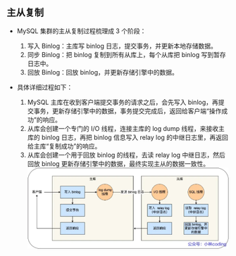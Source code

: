 ## 主从复制
* MySQL 集群的主从复制过程梳理成 3 个阶段：
    1. 写入 Binlog：主库写 binlog 日志，提交事务，并更新本地存储数据。
    2. 同步 Binlog：把 binlog 复制到所有从库上，每个从库把 binlog 写到暂存日志中。
    3. 回放 Binlog：回放 binlog，并更新存储引擎中的数据。

* 具体详细过程如下：
    1. MySQL 主库在收到客户端提交事务的请求之后，会先写入 binlog，再提交事务，更新存储引擎中的数据，事务提交完成后，返回给客户端“操作成功”的响应。
    2. 从库会创建一个专门的 I/O 线程，连接主库的 log dump 线程，来接收主库的 binlog 日志，再把 binlog 信息写入 relay log 的中继日志里，再返回给主库“复制成功”的响应。
    3. 从库会创建一个用于回放 binlog 的线程，去读 relay log 中继日志，然后回放 binlog 更新存储引擎中的数据，最终实现主从的数据一致性。
    ![Img](./IMG/20.%20高可用模型.md/img-20240517165832.png)
